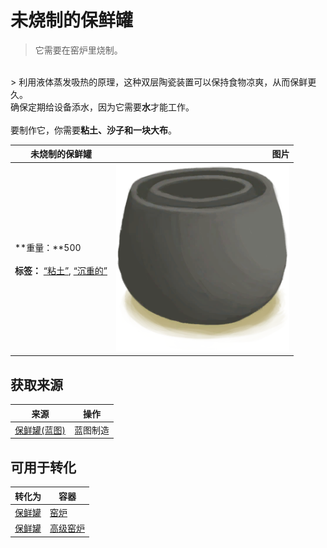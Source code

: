 # 未烧制的保鲜罐  
> 它需要在窑炉里烧制。  
<br>  
> 利用液体蒸发吸热的原理，这种双层陶瓷装置可以保持食物凉爽，从而保鲜更久。<br>确保定期给设备添水，因为它需要<b>水</b>才能工作。<br><br>要制作它，你需要<b>粘土、沙子和一块大布</b>。  
  
  未烧制的保鲜罐  |   图片   
 ----  |  ----:   
 **重量：**500<br><br>**标签：**	[“粘土”](tag_Clay.md), [“沉重的”](tag_Heavy.md)  |  <img decoding="async" src="Sprite/ClayPotCoolerUnfired.png" href="a.md" style="max-width:300px;max-height:300px;">   
  
## 获取来源  
来源  |  操作  
----  |  ----  
[保鲜罐(蓝图)](Bp_ClayPotCooler.md)  |  蓝图制造  
## 可用于转化  
转化为  |  容器  
----  |  ----  
[保鲜罐](ClayPotCoolerUndeployed.md)  |  [窑炉](Kiln.md)  
[保鲜罐](ClayPotCoolerUndeployed.md)  |  [高级窑炉](KilnAdvanced.md)  


<script>document.title="未烧制的保鲜罐 - 卡牌生存百科 Card Survival Wiki";</script>